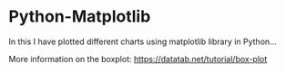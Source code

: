 # Python-Matplotlib
In this I have plotted different charts using matplotlib library in Python...

More information on the boxplot:
https://datatab.net/tutorial/box-plot

